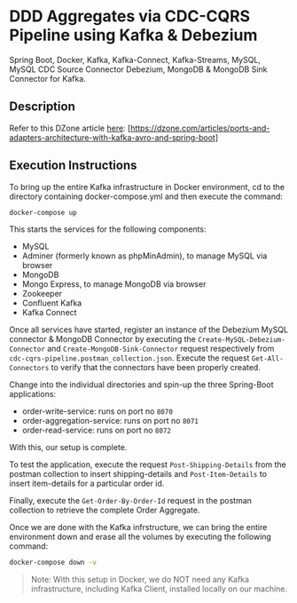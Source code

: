 # DDD Aggregates via CDC-CQRS Pipeline using Kafka &amp; Debezium
Spring Boot, Docker, Kafka, Kafka-Connect, Kafka-Streams, MySQL, MySQL CDC Source Connector Debezium, MongoDB &amp; MongoDB Sink Connector for Kafka. 

## Description
Refer to this DZone article [here]: [https://dzone.com/articles/ports-and-adapters-architecture-with-kafka-avro-and-spring-boot]

## Execution Instructions
To bring up the entire Kafka infrastructure in Docker environment, cd to the directory containing docker-compose.yml and then execute the command:
```sh
docker-compose up
```
This starts the services for the following components:
- MySQL
- Adminer (formerly known as phpMinAdmin), to manage MySQL via browser
- MongoDB
- Mongo Express, to manage MongoDB via browser
- Zookeeper
- Confluent Kafka
- Kafka Connect

Once all services have started, register an instance of the Debezium MySQL connector & MongoDB Connector by executing the `Create-MySQL-Debezium-Connector` and `Create-MongoDB-Sink-Connector` request respectively from `cdc-cqrs-pipeline.postman_collection.json`. Execute the request `Get-All-Connectors` to verify that the connectors have been properly created.

Change into the individual directories and spin-up the three Spring-Boot applications:
- order-write-service: runs on port no `8070`
- order-aggregation-service: runs on port no `8071`
- order-read-service: runs on port no `8072`

With this, our setup is complete.

To test the application, execute the request `Post-Shipping-Details` from the postman collection to insert shipping-details and `Post-Item-Details` to insert item-details for a particular order id.

Finally, execute the `Get-Order-By-Order-Id` request in the postman collection to retrieve the complete Order Aggregate.

Once we are done with the Kafka infrstructure, we can bring the entire environment down and erase all the volumes by executing the following command:
```sh
docker-compose down -v
```

> Note: With this setup in Docker, we do NOT need any Kafka infrastructure, including Kafka Client, installed locally on our machine.


[//]: # (These are reference links used in the body of this note and get stripped out when the markdown processor does its job. There is no need to format nicely because it shouldn't be seen. Thanks SO - http://stackoverflow.com/questions/4823468/store-comments-in-markdown-syntax)

[here]: <https://dzone.com/articles/ports-and-adapters-architecture-with-kafka-avro-and-spring-boot>
[https://dzone.com/articles/ports-and-adapters-architecture-with-kafka-avro-and-spring-boot]: <https://dzone.com/articles/ports-and-adapters-architecture-with-kafka-avro-and-spring-boot>
